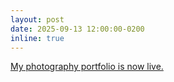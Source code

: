 ```yaml
---
layout: post
date: 2025-09-13 12:00:00-0200
inline: true
---
```


<a href="/photography/" data-i18n="news.portfolio_live">My photography portfolio is now live.</a>
